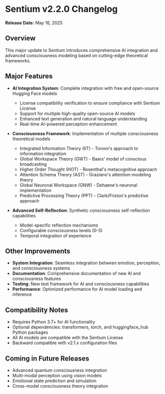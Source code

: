 # Sentium v2.2.0 Changelog

**Release Date:** May 16, 2025

## Overview

This major update to Sentium introduces comprehensive AI integration and advanced consciousness modeling based on cutting-edge theoretical frameworks.

## Major Features

- **AI Integration System**: Complete integration with free and open-source Hugging Face models
  - License compatibility verification to ensure compliance with Sentium License
  - Support for multiple high-quality open-source AI models
  - Enhanced text generation and natural language understanding
  - Real-time AI-powered perception enhancement

- **Consciousness Framework**: Implementation of multiple consciousness theoretical models
  - Integrated Information Theory (IIT) - Tononi's approach to information integration
  - Global Workspace Theory (GWT) - Baars' model of conscious broadcasting
  - Higher Order Thought (HOT) - Rosenthal's metacognitive approach
  - Attention Schema Theory (AST) - Graziano's attention-modeling theory
  - Global Neuronal Workspace (GNW) - Dehaene's neuronal implementation
  - Predictive Processing Theory (PPT) - Clark/Friston's predictive approach

- **Advanced Self-Reflection**: Synthetic consciousness self-reflection capabilities
  - Model-specific reflection mechanisms
  - Configurable consciousness levels (0-5)
  - Temporal integration of experience

## Other Improvements

- **System Integration**: Seamless integration between emotion, perception, and consciousness systems
- **Documentation**: Comprehensive documentation of new AI and consciousness features
- **Testing**: New test framework for AI and consciousness capabilities
- **Performance**: Optimized performance for AI model loading and inference

## Compatibility Notes

- Requires Python 3.7+ for AI functionality
- Optional dependencies: transformers, torch, and huggingface_hub Python packages
- All AI models are compatible with the Sentium License
- Backward compatible with v2.1.x configuration files

## Coming in Future Releases

- Advanced quantum consciousness integration
- Multi-modal perception using vision models
- Emotional state prediction and simulation
- Cross-model consciousness theory integration
